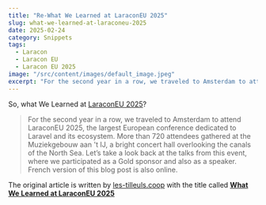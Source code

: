 ```yaml
---
title: "Re-What We Learned at LaraconEU 2025"
slug: what-we-learned-at-laraconeu-2025
date: 2025-02-24
category: Snippets
tags:
  - Laracon
  - Laracon EU
  - Laracon EU 2025
image: "/src/content/images/default_image.jpeg"
excerpt: "For the second year in a row, we traveled to Amsterdam to attend LaraconEU 2025, the largest European conference dedicated to Laravel and its ecosystem. More than 720 attendees gathered at the Muziekgebouw, a bright concert hall overlooking the canals of the North Sea. Let’s take a look back at the talks from this event, where we participated as a Gold sponsor and also as a speaker. French version of this blog post is also online."
---
```


So, what We Learned at [LaraconEU 2025](https://laracon.eu/)? 

> For the second year in a row, we traveled to Amsterdam to attend LaraconEU 2025, the largest European conference dedicated to Laravel and its ecosystem. More than 720 attendees gathered at the Muziekgebouw aan 't IJ, a bright concert hall overlooking the canals of the North Sea. Let’s take a look back at the talks from this event, where we participated as a Gold sponsor and also as a speaker. French version of this blog post is also online.

The original article is written by [les-tilleuls.coop](https://les-tilleuls.coop) with the title called [**What We Learned at LaraconEU 2025**](https://les-tilleuls.coop/en/blog/what-we-learned-at-laraconeu-2025)
